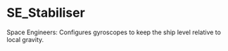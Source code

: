 # SE_Stabiliser
Space Engineers: Configures gyroscopes to keep the ship level relative to local gravity.
